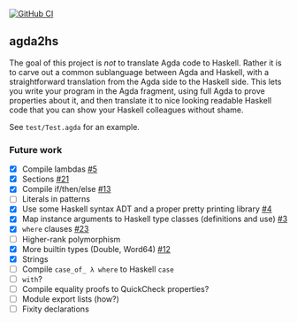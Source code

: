 [![GitHub CI](https://github.com/agda/agda2hs/workflows/CI/badge.svg)](https://github.com/agda/agda2hs/actions)

## agda2hs

The goal of this project is *not* to translate Agda code to Haskell.
Rather it is to carve out a common sublanguage between Agda and Haskell,
with a straightforward translation from the Agda side to the Haskell side.
This lets you write your program in the Agda fragment, using full Agda
to prove properties about it, and then translate it to nice looking readable
Haskell code that you can show your Haskell colleagues without shame.

See `test/Test.agda` for an example.

### Future work


- [x] Compile lambdas [#5](https://github.com/agda/agda2hs/pull/5)
- [x] Sections [#21](https://github.com/agda/agda2hs/pull/21)
- [x] Compile if/then/else [#13](https://github.com/agda/agda2hs/pull/13)
- [ ] Literals in patterns
- [x] Use some Haskell syntax ADT and a proper pretty printing library [#4](https://github.com/agda/agda2hs/pull/4)
- [x] Map instance arguments to Haskell type classes (definitions and use) [#3](https://github.com/agda/agda2hs/pull/3)
- [x] `where` clauses [#23](https://github.com/agda/agda2hs/pull/23)
- [ ] Higher-rank polymorphism
- [x] More builtin types (Double, Word64) [#12](https://github.com/agda/agda2hs/pull/12)
- [x] Strings
- [ ] Compile `case_of_ λ where` to Haskell `case`
- [ ] `with`?
- [ ] Compile equality proofs to QuickCheck properties?
- [ ] Module export lists (how?)
- [ ] Fixity declarations
